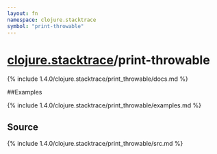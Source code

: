 ```yaml
---
layout: fn
namespace: clojure.stacktrace
symbol: "print-throwable"
---
```


# [clojure.stacktrace](../)/print-throwable

{% include 1.4.0/clojure.stacktrace/print_throwable/docs.md %}

##Examples

{% include 1.4.0/clojure.stacktrace/print_throwable/examples.md %}
## Source
{% include 1.4.0/clojure.stacktrace/print_throwable/src.md %}

